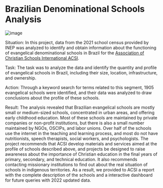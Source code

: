 # Brazilian Denominational Schools Analysis
![image](https://user-images.githubusercontent.com/114688989/232519389-eddfc255-5b75-413e-b1c4-f7b3d258f16d.png)

Situation: In this project, data from the 2021 school census provided by INEP was analyzed to identify and obtain information about the functioning of evangelical denominational schools in Brazil for the [Association of Christian Schools International ACSI](https://www.acsi.org/).

Task: The task was to analyze the data and identify the quantity and profile of evangelical schools in Brazil, including their size, location, infrastructure, and ownership.

Action: Through a keyword search for terms related to this segment, 1905 evangelical schools were identified, and their data was analyzed to draw conclusions about the profile of these schools. 

Result: The analysis revealed that Brazilian evangelical schools are mostly small or medium-sized schools, concentrated in urban areas, and offering early childhood education. 
Most of these schools are maintained by private companies or non-profit institutions, but there is also a small number maintained by NGOs, OSCIPs, and labor unions. 
Over half of the schools use the internet in the teaching and learning process, and most do not have nutritionists, speech therapists, social workers, and psychologists. 
The project recommends that ACSI develop materials and services aimed at the profile of schools described above, and projects be designed to raise awareness about the importance of Christian education in the final years of primary, secondary, and technical education. 
It also recommends contacting missionary institutions to find out about the real situation of schools in indigenous territories.
As a result, we provided to ACSI a report with the complete description of the schools and a interactive dashboard for future queries with 2022 updated data.
